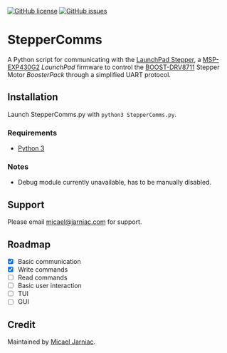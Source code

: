 [![GitHub license](https://img.shields.io/github/license/MicaelJarniac/StepperComms?style=flat-square)](LICENSE)
[![GitHub issues](https://img.shields.io/github/issues/MicaelJarniac/StepperComms?style=flat-square)](https://github.com/MicaelJarniac/StepperComms/issues)

# StepperComms
A Python script for communicating with the [LaunchPad Stepper][lpstepper], a [MSP-EXP430G2][launchpad] _LaunchPad_ firmware to control the [BOOST-DRV8711][stepperdriver] Stepper Motor _BoosterPack_ through a simplified UART protocol.

## Installation
Launch StepperComms.py with `python3 StepperComms.py`.

### Requirements
- [Python 3][py3]

### Notes
- Debug module currently unavailable, has to be manually disabled.

## Support
Please email [micael@jarniac.com][mailmicael] for support.

## Roadmap
- [x] Basic communication
- [x] Write commands
- [ ] Read commands
- [ ] Basic user interaction
- [ ] TUI
- [ ] GUI

## Credit
Maintained by [Micael Jarniac][githubmicael].

<!-- Description -->
[lpstepper]: https://github.com/MicaelJarniac/LaunchPad-Stepper "MicaelJarniac/LaunchPad-Stepper"
[launchpad]: http://ti.com/tool/MSP-EXP430G2 "MSP-EXP430G2 LaunchPad"
[stepperdriver]: http://ti.com/tool/BOOST-DRV8711 "BOOST-DRV8711 BoosterPack"

<!-- Installation -->
<!-- Requirements -->
[py3]: https://python.org "Python.org"

<!-- Support -->
[mailmicael]: mailto:micael@jarniac.com "micael@jarniac.com"

<!-- Credit -->
[githubmicael]: https://github.com/MicaelJarniac
